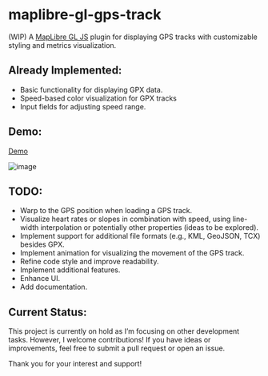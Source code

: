 # maplibre-gl-gps-track

(WIP) A [MapLibre GL JS](https://github.com/maplibre/maplibre-gl-js/)  plugin for displaying GPS tracks with customizable styling and metrics visualization.

## Already Implemented:
- Basic functionality for displaying GPX data.
- Speed-based color visualization for GPX tracks
- Input fields for adjusting speed range.

## Demo:
[Demo](https://tjmsy.github.io/maplibre-gl-gps-track/)

![image](https://github.com/user-attachments/assets/19506a47-dce1-4126-ba00-3a2841b651b4)

## TODO:
- Warp to the GPS position when loading a GPS track.
- Visualize heart rates or slopes in combination with speed, using line-width interpolation or potentially other properties  (ideas to be explored).
- Implement support for additional file formats (e.g., KML, GeoJSON, TCX) besides GPX.
- Implement animation for visualizing the movement of the GPS track.
- Refine code style and improve readability.
- Implement additional features.
- Enhance UI.
- Add documentation.

## Current Status:
This project is currently on hold as I’m focusing on other development tasks. However, I welcome contributions! If you have ideas or improvements, feel free to submit a pull request or open an issue. 

Thank you for your interest and support!
